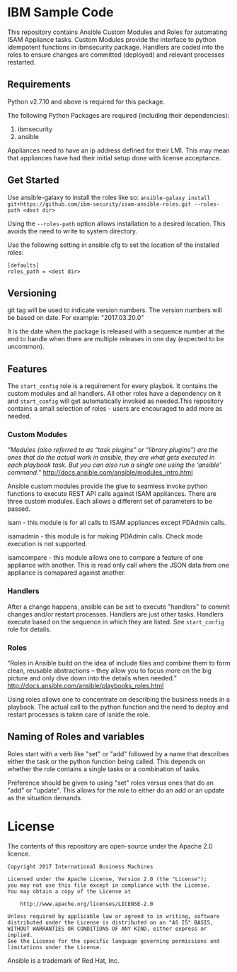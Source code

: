 # IBM Sample Code

This repository contains Ansible Custom Modules and Roles for automating ISAM Appliance tasks. Custom Modules provide the
interface to python idempotent functions in ibmsecurity package. Handlers are coded into the roles to ensure changes are
committed (deployed) and relevant processes restarted.

## Requirements

Python v2.7.10 and above is required for this package.

The following Python Packages are required (including their dependencies):
1. ibmsecurity
2. ansible

Appliances need to have an ip address defined for their LMI. This may mean that appliances have had their initial setup
done with license acceptance.

## Get Started
Use ansible-galaxy to install the roles like so:
`ansible-galaxy install git+https://github.com/ibm-security/isam-ansible-roles.git --roles-path <dest dir>`

Using the `--roles-path` option allows installation to a desired location. This avoids the need to write to system
directory.

Use the following setting in ansible.cfg to set the location of the installed roles:
```
[defaults]
roles_path = <dest dir>
```

## Versioning

git tag will be used to indicate version numbers. The version numbers will be based on date. For example: "2017.03.20.0"

It is the date when the package is released with a sequence number at the end to handle when there are
multiple releases in one day (expected to be uncommon).

## Features

The `start_config` role is a requirement for every playbok. It contains the custom modules and all handlers. All other
roles have a dependency on it and `start_config` will get automatically invoked as needed.This repository contains a small selection of roles - users are encouraged to add more as needed.

### Custom Modules
_”Modules (also referred to as “task plugins” or “library plugins”) are the ones that do the actual work in ansible,
they are what gets executed in each playbook task. But you can also run a single one using the ‘ansible’ command.”_
http://docs.ansible.com/ansible/modules_intro.html

Ansible custom modules provide the glue to seamless invoke python functions to execute REST API calls against ISAM
appliances. There are three custom modules. Each allows a different set of parameters to be passed.

isam - this module is for all calls to ISAM appliances except PDAdmin calls.

isamadmin - this module is for making PDAdmin calls. Check mode execution is not supported.

isamcompare - this module allows one to compare a feature of one appliance with another. This is read only call where
the JSON data from one appliance is comapared against another.

### Handlers
After a change happens, ansible can be set to execute "handlers" to commit changes and/or restart processes. Handlers
are just other tasks. Handlers execute based on the sequence in which they are listed. See `start_config` role for
details.

### Roles
“Roles in Ansible build on the idea of include files and combine them to form clean, reusable abstractions – they allow
you to focus more on the big picture and only dive down into the details when needed.”
http://docs.ansible.com/ansible/playbooks_roles.html

Using roles allows one to concentrate on describing the business needs in a playbook. The actual call to the python
function and the need to deploy and restart processes is taken care of isnide the role.

## Naming of Roles and variables
Roles start with a verb like "set" or "add" followed by a name that describes either the task or the python function
being called. This depends on whether the role contains a single tasks or a combination of tasks.

Preference should be given to using "set" roles versus ones that do an "add" or "update". This allows for the role to
either do an add or an update as the situation demands.

# License

The contents of this repository are open-source under the Apache 2.0 licence.

```
Copyright 2017 International Business Machines

Licensed under the Apache License, Version 2.0 (the "License");
you may not use this file except in compliance with the License.
You may obtain a copy of the License at

    http://www.apache.org/licenses/LICENSE-2.0

Unless required by applicable law or agreed to in writing, software
distributed under the License is distributed on an "AS IS" BASIS,
WITHOUT WARRANTIES OR CONDITIONS OF ANY KIND, either express or implied.
See the License for the specific language governing permissions and
limitations under the License.
```

Ansible is a trademark of Red Hat, Inc.
